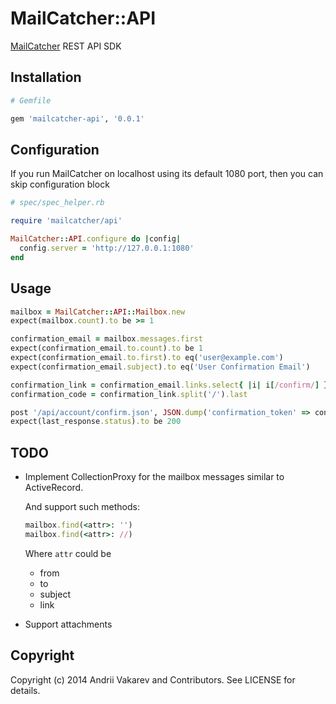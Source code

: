 # MailCatcher::API

[MailCatcher](https://github.com/sj26/mailcatcher) REST API SDK

## Installation

```ruby
# Gemfile

gem 'mailcatcher-api', '0.0.1'
```

## Configuration

If you run MailCatcher on localhost using its default 1080 port, then you can skip configuration block

```ruby
# spec/spec_helper.rb

require 'mailcatcher/api'

MailCatcher::API.configure do |config|
  config.server = 'http://127.0.0.1:1080'
end
```
## Usage

```ruby
mailbox = MailCatcher::API::Mailbox.new
expect(mailbox.count).to be >= 1

confirmation_email = mailbox.messages.first
expect(confirmation_email.to.count).to be 1
expect(confirmation_email.to.first).to eq('user@example.com')
expect(confirmation_email.subject).to eq('User Confirmation Email')

confirmation_link = confirmation_email.links.select{ |i| i[/confirm/] }.first
confirmation_code = confirmation_link.split('/').last

post '/api/account/confirm.json', JSON.dump('confirmation_token' => confirmation_code)
expect(last_response.status).to be 200
```

## TODO

* Implement CollectionProxy for the mailbox messages similar to ActiveRecord.

    And support such methods:

    ```ruby
    mailbox.find(<attr>: '')
    mailbox.find(<attr>: //)
    ```

    Where `attr` could be
    * from
    * to
    * subject
    * link

* Support attachments

## Copyright

Copyright (c) 2014 Andrii Vakarev and Contributors. See LICENSE for details.
